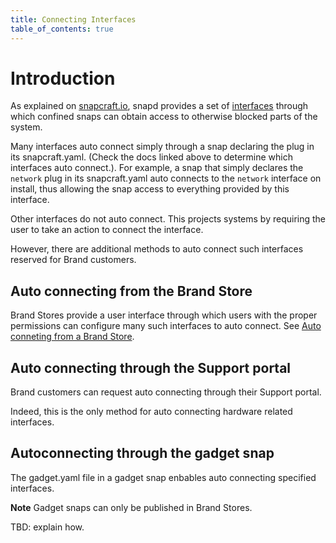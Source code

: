 ```yaml
---
title: Connecting Interfaces
table_of_contents: true 
---
```


# Introduction

As explained on [snapcraft.io](https://snapcraft.io/docs/interface-management), snapd provides a set of [interfaces](https://snapcraft.io/docs/supported-interfaces) through which confined snaps can obtain access to otherwise blocked parts of the system. 

Many interfaces auto connect simply through a snap declaring the plug in its snapcraft.yaml. (Check the docs linked above to determine which interfaces auto connect.). For example, a snap that simply declares the `network` plug in its snapcraft.yaml auto connects to the `network` interface on install, thus allowing the snap access to everything provided by this interface. 

Other interfaces do not auto connect. This projects systems by requiring the user to take an action to connect the interface.  

However, there are additional methods to auto connect such interfaces reserved for Brand customers.

## Auto connecting from the Brand Store

Brand Stores provide a user interface through which users with the proper permissions can configure many such interfaces to auto connect. See [Auto conneting from a Brand Store](../store/connecting_interfaces.md). 

## Auto connecting through the Support portal

Brand customers can request auto connecting through their Support portal. 

Indeed, this is the only method for auto connecting hardware related interfaces.

## Autoconnecting through the gadget snap

The gadget.yaml file in a gadget snap enbables auto connecting specified interfaces. 

**Note** Gadget snaps can only be published in Brand Stores. 

TBD: explain how.
